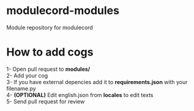 # modulecord-modules
Module repository for modulecord

# How to add cogs
  
  1- Open pull request to **modules/**\
  2- Add your cog\
  3- If you have external depencies add it to **requirements.json** with your filename.py\
  4- **(OPTIONAL)** Edit english.json from **locales** to edit texts\
  5- Send pull request for review
